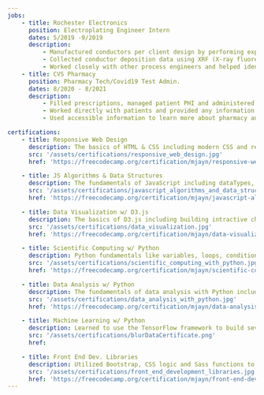 ```yaml
---
jobs:
    - title: Rochester Electronics
      position: Electroplating Engineer Intern
      dates: 5/2019 -9/2019
      description:
          - Manufactured conductors per client design by performing experiements to assess optimal bath conditions, responded accordingly to any issue that arose and continued to improve the efficiency of the overall plating process.
          - Collected conductor deposition data using XRF (X-ray fluorescence) analysis and chemical bath concentrations were monitored via titrations and flame-AA.
          - Worked closely with other process engineers and helped identify and resolve technical issues.
    - title: CVS Pharmacy
      position: Pharmacy Tech/Covid19 Test Admin.
      dates: 8/2020 - 8/2021
      description:
          - Filled prescriptions, managed patient PHI and administered Covid-19 PCR tests while conveying any issues to a supervising nurse practitioner.
          - Worked directly with patients and provided any information on prescription medications, insurance policies, Covid-19 or vacinations.
          - Used accessible information to learn more about pharmacy and prepared to attend MCPHS for further education in a pharmaceutical discipline.

certifications:
    - title: Responsive Web Design
      description: The basics of HTML & CSS including modern CSS and responsive design.
      src: '/assets/certifications/responsive_web_design.jpg'
      href: 'https://freecodecamp.org/certification/mjayn/responsive-web-design'

    - title: JS Algorithms & Data Structures
      description: The fundamentals of JavaScript including dataTypes, OOP, and Functional Programming.
      src: '/assets/certifications/javascript_algorithms_and_data_structures.jpg'
      href: 'https://freecodecamp.org/certification/mjayn/javascript-algorithms-and-data-structures'

    - title: Data Visualization w/ D3.js
      description: The basics of D3.js including building intractive charts, graphs, and maps along with basic JSON manipulation and working with online data using APIs.
      src: '/assets/certifications/data_visualization.jpg'
      href: 'https://freecodecamp.org/certification/mjayn/data-visualization'

    - title: Scientific Computing w/ Python
      description: Python fundamentals like variables, loops, conditionals, and functions along with complex data structures, networking, relational databases, and data visualization.
      src: '/assets/certifications/scientific_computing_with_python.jpg'
      href: 'https://freecodecamp.org/certification/mjayn/scientific-computing-with-python-v7'

    - title: Data Analysis w/ Python
      description: The fundamentals of data analysis with Python including reading data from sources like CSVs and SQL, and using libraries like Numpy, Pandas, Matplotlib, and Seaborn to process and visualize data.
      src: '/assets/certifications/data_analysis_with_python.jpg'
      href: 'https://freecodecamp.org/certification/mjayn/data-analysis-with-python-v7'

    - title: Machine Learning w/ Python
      description: Learned to use the TensorFlow framework to build several types of neural networks and create more advanced ML programs involving techniques like natural language processing and reinforcement learning.
      src: '/assets/certifications/blurDataCertificate.png'
      href:

    - title: Front End Dev. Libraries
      description: Utilized Bootstrap, CSS logic and Sass functions to build useful tools and created powerful Single Page Applications (SPAs) using React and Redux.
      src: '/assets/certifications/front_end_development_libraries.jpg'
      href: 'https://freecodecamp.org/certification/mjayn/front-end-development-libraries'
---
```


